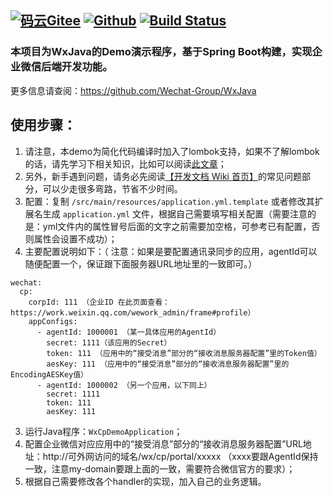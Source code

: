 [![码云Gitee](https://gitee.com/binary/weixin-java-cp-demo/badge/star.svg?theme=blue)](https://gitee.com/binary/weixin-java-cp-demo)
[![Github](http://github-svg-buttons.herokuapp.com/star.svg?user=binarywang&repo=weixin-java-cp-demo&style=flat&background=1081C1)](https://github.com/binarywang/weixin-java-cp-demo)
[![Build Status](https://travis-ci.org/binarywang/weixin-java-cp-demo.svg?branch=master)](https://travis-ci.org/binarywang/weixin-java-cp-demo)
-----------------------

### 本项目为WxJava的Demo演示程序，基于Spring Boot构建，实现企业微信后端开发功能。
更多信息请查阅：https://github.com/Wechat-Group/WxJava

## 使用步骤：
1. 请注意，本demo为简化代码编译时加入了lombok支持，如果不了解lombok的话，请先学习下相关知识，比如可以阅读[此文章](https://mp.weixin.qq.com/s/cUc-bUcprycADfNepnSwZQ)；
1. 另外，新手遇到问题，请务必先阅读[【开发文档 Wiki 首页】](https://github.com/Wechat-Group/WxJava/wiki)的常见问题部分，可以少走很多弯路，节省不少时间。
1. 配置：复制 `/src/main/resources/application.yml.template` 或者修改其扩展名生成 `application.yml` 文件，根据自己需要填写相关配置（需要注意的是：yml文件内的属性冒号后面的文字之前需要加空格，可参考已有配置，否则属性会设置不成功）；
2. 主要配置说明如下：（	注意：如果是要配置通讯录同步的应用，agentId可以随便配置一个，保证跟下面服务器URL地址里的一致即可。）
```
wechat:
  cp:
    corpId: 111 （企业ID 在此页面查看：https://work.weixin.qq.com/wework_admin/frame#profile）
    appConfigs:
      - agentId: 1000001 （某一具体应用的AgentId）
        secret: 1111（该应用的Secret）
        token: 111 （应用中的“接受消息”部分的“接收消息服务器配置”里的Token值）
        aesKey: 111 （应用中的“接受消息”部分的“接收消息服务器配置”里的EncodingAESKey值）
      - agentId: 1000002 （另一个应用，以下同上）
        secret: 1111
        token: 111
        aesKey: 111
```
3. 运行Java程序：`WxCpDemoApplication`；
4. 配置企业微信对应应用中的“接受消息”部分的“接收消息服务器配置”URL地址：http://可外网访问的域名/wx/cp/portal/xxxxx （xxxx要跟AgentId保持一致，注意my-domain要跟上面的一致，需要符合微信官方的要求）；
6. 根据自己需要修改各个handler的实现，加入自己的业务逻辑。
	
